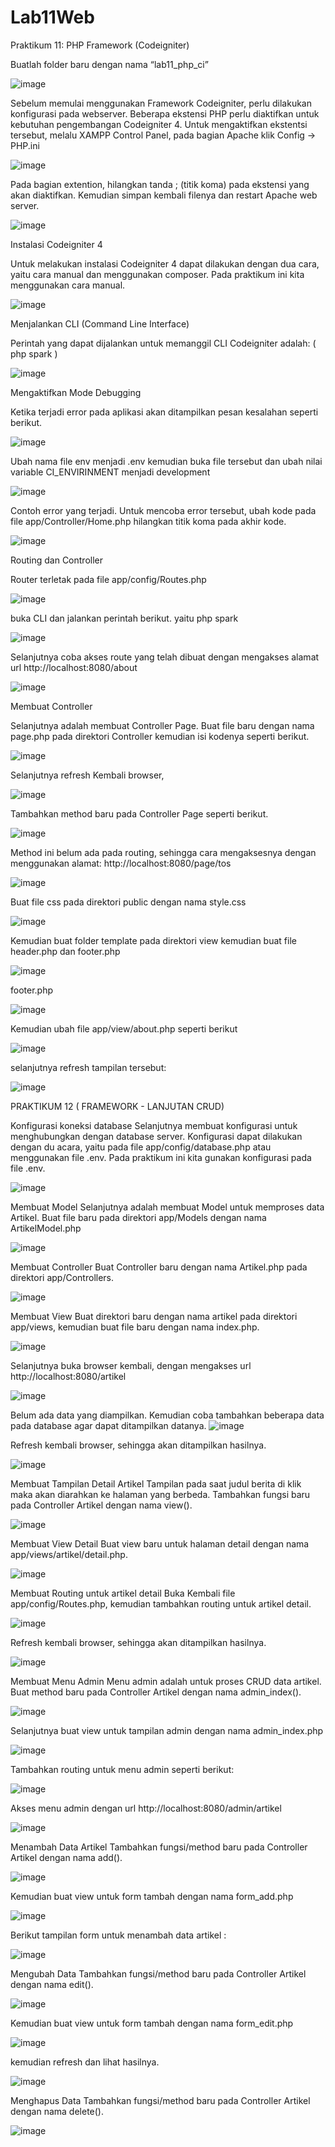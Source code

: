 # Lab11Web

Praktikum 11: PHP Framework (Codeigniter)

Buatlah folder baru dengan nama “lab11_php_ci”

![image](https://user-images.githubusercontent.com/56398506/122625772-0117a080-d0d1-11eb-96e7-c8dc66d34377.png)

Sebelum memulai menggunakan Framework Codeigniter, perlu dilakukan konfigurasi pada webserver. Beberapa ekstensi PHP perlu diaktifkan untuk kebutuhan pengembangan Codeigniter 4. Untuk mengaktifkan ekstentsi tersebut, melalu XAMPP Control Panel, pada bagian Apache klik Config -> PHP.ini

![image](https://user-images.githubusercontent.com/56398506/122625793-14c30700-d0d1-11eb-8d1d-f3aca7100509.png)

Pada bagian extention, hilangkan tanda ; (titik koma) pada ekstensi yang akan diaktifkan. Kemudian simpan kembali filenya dan restart Apache web server.

![image](https://user-images.githubusercontent.com/56398506/122625808-39b77a00-d0d1-11eb-8e99-5ac2c95dff16.png)

Instalasi Codeigniter 4

Untuk melakukan instalasi Codeigniter 4 dapat dilakukan dengan dua cara, yaitu cara manual dan menggunakan composer. Pada praktikum ini kita menggunakan cara manual.

![image](https://user-images.githubusercontent.com/56398506/122625833-64093780-d0d1-11eb-8109-cf7abd10ed6b.png)

Menjalankan CLI (Command Line Interface)

Perintah yang dapat dijalankan untuk memanggil CLI Codeigniter adalah: ( php spark )

![image](https://user-images.githubusercontent.com/56398506/122625864-9024b880-d0d1-11eb-8512-d3c734d5eca2.png)

Mengaktifkan Mode Debugging

Ketika terjadi error pada aplikasi akan ditampilkan pesan kesalahan seperti berikut.

![image](https://user-images.githubusercontent.com/56398506/122625881-a763a600-d0d1-11eb-96cd-a29b21a1141f.png)

Ubah nama file env menjadi .env kemudian buka file tersebut dan ubah nilai variable CI_ENVIRINMENT menjadi development

![image](https://user-images.githubusercontent.com/56398506/122625896-bea29380-d0d1-11eb-8d5c-832cc610c338.png)

Contoh error yang terjadi. Untuk mencoba error tersebut, ubah kode pada file app/Controller/Home.php hilangkan titik koma pada akhir kode.

![image](https://user-images.githubusercontent.com/56398506/122625930-ce21dc80-d0d1-11eb-9b74-e8d7a8cdca21.png)

Routing dan Controller

Router terletak pada file app/config/Routes.php

![image](https://user-images.githubusercontent.com/56398506/122625940-ded25280-d0d1-11eb-86ba-0124cd030c06.png)

buka CLI dan jalankan perintah berikut.
yaitu php spark

![image](https://user-images.githubusercontent.com/56398506/122625947-edb90500-d0d1-11eb-953d-66718b4aaf0b.png)

Selanjutnya coba akses route yang telah dibuat dengan mengakses alamat url http://localhost:8080/about 

![image](https://user-images.githubusercontent.com/56398506/122625957-fc072100-d0d1-11eb-9ed2-c7017a65da62.png)

Membuat Controller

Selanjutnya adalah membuat Controller Page. Buat file baru dengan nama page.php pada direktori Controller kemudian isi kodenya seperti berikut.

![image](https://user-images.githubusercontent.com/56398506/122625967-09241000-d0d2-11eb-986e-77593ff03797.png)

Selanjutnya refresh Kembali browser,

![image](https://user-images.githubusercontent.com/56398506/122625975-15a86880-d0d2-11eb-829d-fcab3a47bfce.png)

Tambahkan method baru pada Controller Page seperti berikut.

![image](https://user-images.githubusercontent.com/56398506/122625986-26f17500-d0d2-11eb-9c3e-d0fa535c5dbe.png)

Method ini belum ada pada routing, sehingga cara mengaksesnya dengan menggunakan alamat: http://localhost:8080/page/tos

![image](https://user-images.githubusercontent.com/56398506/122626001-353f9100-d0d2-11eb-97fe-b133feafa3f9.png)

Buat file css pada direktori public dengan nama style.css

![image](https://user-images.githubusercontent.com/56398506/122626019-45577080-d0d2-11eb-9e6c-85384e0232bf.png)

Kemudian buat folder template pada direktori view kemudian buat file header.php dan footer.php

![image](https://user-images.githubusercontent.com/56398506/122626033-53a58c80-d0d2-11eb-9001-7c46057bdc0f.png)

footer.php

![image](https://user-images.githubusercontent.com/56398506/122626040-5e602180-d0d2-11eb-9fe5-65572d3418f9.png)

Kemudian ubah file app/view/about.php seperti berikut

![image](https://user-images.githubusercontent.com/56398506/122626047-68822000-d0d2-11eb-84d7-5832fcc90dd1.png)

selanjutnya refresh tampilan tersebut:

![image](https://user-images.githubusercontent.com/56398506/122626054-75067880-d0d2-11eb-9d59-9e00a0701c6b.png)


PRAKTIKUM 12 ( FRAMEWORK - LANJUTAN CRUD)

Konfigurasi koneksi database
Selanjutnya membuat konfigurasi untuk menghubungkan dengan database server. Konfigurasi dapat dilakukan dengan du acara, yaitu pada file app/config/database.php
atau menggunakan file .env. Pada praktikum ini kita gunakan konfigurasi pada file .env.

![image](https://user-images.githubusercontent.com/56473376/122893039-24ac4680-d370-11eb-9497-514f0ea431f3.png)

Membuat Model
Selanjutnya adalah membuat Model untuk memproses data Artikel. Buat file baru pada direktori app/Models dengan nama ArtikelModel.php

![image](https://user-images.githubusercontent.com/56473376/122893624-b1ef9b00-d370-11eb-8c1a-48f175c18716.png)

Membuat Controller
Buat Controller baru dengan nama Artikel.php pada direktori app/Controllers.

![image](https://user-images.githubusercontent.com/56473376/122895283-2b3bbd80-d372-11eb-897e-adf7215656ba.png)

Membuat View
Buat direktori baru dengan nama artikel pada direktori app/views, kemudian buat file baru dengan nama index.php.

![image](https://user-images.githubusercontent.com/56473376/122895658-87064680-d372-11eb-80f2-00cf2559db4f.png)


Selanjutnya buka browser kembali, dengan mengakses url http://localhost:8080/artikel

![image](https://user-images.githubusercontent.com/56473376/122896256-1875b880-d373-11eb-8488-71914331c314.png)

Belum ada data yang diampilkan. Kemudian coba tambahkan beberapa data pada database agar dapat ditampilkan datanya.
![image](https://user-images.githubusercontent.com/56473376/122896636-75716e80-d373-11eb-8749-3334d430b76c.png)


Refresh kembali browser, sehingga akan ditampilkan hasilnya.


![image](https://user-images.githubusercontent.com/56473376/122896903-bc5f6400-d373-11eb-8a85-cc8cc0a4832b.png)

Membuat Tampilan Detail Artikel
Tampilan pada saat judul berita di klik maka akan diarahkan ke halaman yang berbeda. Tambahkan fungsi baru pada Controller Artikel dengan nama view().

![image](https://user-images.githubusercontent.com/56398506/123447331-ecbd3180-d603-11eb-996b-16312b916ad3.png)


Membuat View Detail
Buat view baru untuk halaman detail dengan nama app/views/artikel/detail.php.

![image](https://user-images.githubusercontent.com/56473376/122898370-039a2480-d375-11eb-849b-7762594e36f0.png)

Membuat Routing untuk artikel detail
Buka Kembali file app/config/Routes.php, kemudian tambahkan routing untuk artikel detail.

![image](https://user-images.githubusercontent.com/56473376/122898985-95a22d00-d375-11eb-94f9-460aa5af3c9f.png)


Refresh kembali browser, sehingga akan ditampilkan hasilnya.

![image](https://user-images.githubusercontent.com/56473376/122899203-d0a46080-d375-11eb-8a45-2f7cd32c3d77.png)

Membuat Menu Admin
Menu admin adalah untuk proses CRUD data artikel. Buat method baru pada Controller Artikel dengan nama admin_index().

![image](https://user-images.githubusercontent.com/56398506/123447519-268e3800-d604-11eb-807d-ee03318d5e93.png)

Selanjutnya buat view untuk tampilan admin dengan nama admin_index.php

![image](https://user-images.githubusercontent.com/56398506/123447632-49205100-d604-11eb-90aa-9d612eb9ce59.png)

Tambahkan routing untuk menu admin seperti berikut:

![image](https://user-images.githubusercontent.com/56473376/122900439-e5352880-d376-11eb-901f-31a82c81a19f.png)

Akses menu admin dengan url http://localhost:8080/admin/artikel


![image](https://user-images.githubusercontent.com/56473376/122900706-1f062f00-d377-11eb-8b1a-43e2bedd9495.png)

Menambah Data Artikel
Tambahkan fungsi/method baru pada Controller Artikel dengan nama add().

![image](https://user-images.githubusercontent.com/56398506/123447749-66edb600-d604-11eb-90f0-5db0b487e042.png)

Kemudian buat view untuk form tambah dengan nama form_add.php

![image](https://user-images.githubusercontent.com/56473376/122901669-f03c8880-d377-11eb-9ca8-c18793692f4f.png)

Berikut tampilan form untuk menambah data artikel :

![image](https://user-images.githubusercontent.com/56473376/122901837-1feb9080-d378-11eb-8fda-b98a5492e205.png)

Mengubah Data
Tambahkan fungsi/method baru pada Controller Artikel dengan nama edit().

![image](https://user-images.githubusercontent.com/56398506/123447878-871d7500-d604-11eb-9d49-439d482b4592.png)

Kemudian buat view untuk form tambah dengan nama form_edit.php

![image](https://user-images.githubusercontent.com/56473376/122902468-a86a3100-d378-11eb-808f-92b0d689c927.png)

kemudian refresh dan lihat hasilnya.

![image](https://user-images.githubusercontent.com/56473376/122902625-d6e80c00-d378-11eb-9521-d27a49bcf09d.png)

Menghapus Data
Tambahkan fungsi/method baru pada Controller Artikel dengan nama delete().

![image](https://user-images.githubusercontent.com/56398506/123447973-a0bebc80-d604-11eb-8d33-ba6395760153.png)











